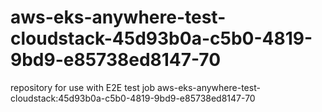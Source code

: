 # aws-eks-anywhere-test-cloudstack-45d93b0a-c5b0-4819-9bd9-e85738ed8147-70
repository for use with E2E test job aws-eks-anywhere-test-cloudstack:45d93b0a-c5b0-4819-9bd9-e85738ed8147-70
